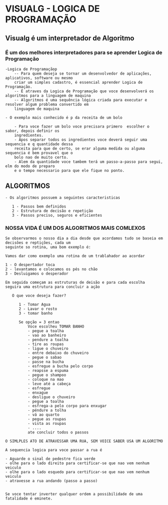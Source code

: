 # VISUALG - LOGICA DE PROGRAMAÇÃO #

## Visualg é um interpretador de Algoritmo ##
### É um dos melhores interpretadores para se aprender Logica de Programação ###

    -Logica de Programaçãop
        -- Para quem deseja se tornar um desenvolvedor de aplicações, aplicativos, software ou mesmo
        criar um simples cadastro, é essencial aprender Logica de Programação.
        -- É atraves da Logica de Programação que voce desenvolverá os algoritmos para a linguagem de maquina
        -- Algoritmos é uma sequência lógica criada para executar e resolver algum problema convertido em 
        linguagem de maquina

    - O exemplo mais conhecido é p da receita de um bolo

        - Para voce fazer um bolo voce precisara primero  escolher o sabor, depois definir os 
        ingredientes.
        - Apos separar todos os ingredientes voce deverá seguir uma sequencia e q quantidade dessa
        receita para que de certo, se erar alguma medida ou alguma sequencia é bem provavel que o 
        bolo nao de muito certo.
        - Alem da quantidade voce tambem terá um passo-a-passo para segui, elm do modo de preparo
        e o tempo necessario para que ele fique no ponto.

## ALGORITMOS ##

    - Os algoritmos possuem a seguintes caracteristicas
     
       1 - Passos bem definidos
       2 - Estrutura de decisão e repetição
       3 - Passos preciso, seguros e eficientes



###  NOSSA VIDA É UM DOS ALGORITMOS MAIS COMLEXOS ###

    Se observarmos o nosso dia a dia desde que acordamos tudo se baseia em decisões e reptições, cada um 
    seguinte so rotina, uma bom exemplo é:

    Vamos dar como exemplo uma rotina de um trablahador ao acordar

    1 - O despertador toca
    2 - levantamos e colocamos os pés no chão
    3 - Desluigamos o desperador

    Em seguida começam as estruturas de deisão e para cada escolha 
    seguira uma estrutura para concluir a ação
       
       O que voce deseja fazer?
        
          1 - Tomar Agua
          2 - Lavar o rosto
          3 - tomar banho

          Se opção = 3 entao
              Voce escolheu TOMAR BANHO
              - pegue a toalha
              - vao ao banheiro
              - pendure a toalha
              - tire as roupas
              - ligue o chuveiro
              - entre debaixo do chuveiro
              - pegue o sabao
              - passe na bucha
              - esfregue a bucha pelo corpo
              - reapsse a espuma
              - pegue o shampoo
              - coloque na mao
              - leve até a cabeça
              - esfregue
              - enxague
              - desligue o chuveiro
              - pegue a toalha
              - esfrega-a pelo corpo para enxugar
              - péndure a tolha 
              - vá ao quarto
              - pegue as roupas
              - vista as roupas
              - ....
              ate concluir todos o passos

    O SIMLPLES ATO DE ATRAVESSAR UMA RUA, SEM VOICE SABER USA UM ALGORITMO

    A sequencia logica para voce passar a rua é

    - Aguarde o sinal de pedestre fica verde
    - olhe para o lado direito para certificar-se que nao vem nenhum veiculo
    - olhe para o lado esquedo para certificar-se que nao vem nenhum veiculo
    - atravesse a rua andando (passo a passo)


    Se voce tentar inverter qualquer ordem a possibilidade de uma fatalidade é eminete.


